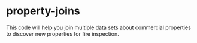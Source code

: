 # property-joins
This code will help you join multiple data sets about commercial properties to discover new properties for fire inspection.
